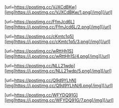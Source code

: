 [url=https://postimg.cc/VJXCdBKw][img]https://i.postimg.cc/VJXCdBKw/1.png[/img][/url]

[url=https://postimg.cc/FfmJcd6L][img]https://i.postimg.cc/FfmJcd6L/2.png[/img][/url]

[url=https://postimg.cc/cKmtc1q5][img]https://i.postimg.cc/cKmtc1q5/3.png[/img][/url]

[url=https://postimg.cc/wRttHh1S][img]https://i.postimg.cc/wRttHh1S/4.png[/img][/url]

[url=https://postimg.cc/NLL21wdp][img]https://i.postimg.cc/NLL21wdp/5.png[/img][/url]

[url=https://postimg.cc/Q9d9YLhN][img]https://i.postimg.cc/Q9d9YLhN/6.png[/img][/url]

[url=https://postimg.cc/WFYDQ91G][img]https://i.postimg.cc/WFYDQ91G/7.png[/img][/url]

